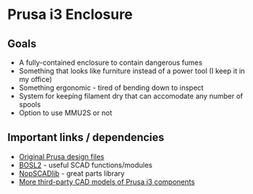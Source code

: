 # Prusa i3 Enclosure

## Goals

* A fully-contained enclosure to contain dangerous fumes
* Something that looks like furniture instead of a power tool (I keep it in my office)
* Something ergonomic - tired of bending down to inspect
* System for keeping filament dry that can accomodate any number of spools
* Option to use MMU2S or not

## Important links / dependencies

* [Original Prusa design files](https://github.com/prusa3d/Original-Prusa-i3/tree/MK3S)
* [BOSL2](https://github.com/revarbat/BOSL2) - useful SCAD functions/modules
* [NopSCADlib](https://github.com/nophead/NopSCADlib) - great parts library
* [More third-party CAD models of Prusa i3 components](https://github.com/jzkmath/Original-Prusa-i3/tree/MK3/Printed-Parts/SolidWorks%20-%203.04)

